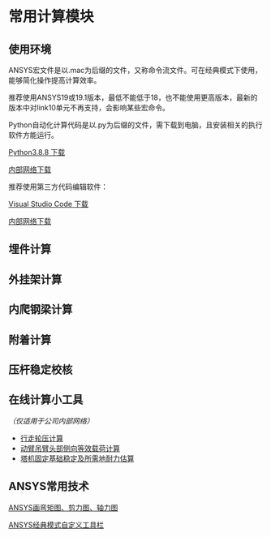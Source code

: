 # 常用计算模块
## 使用环境

ANSYS宏文件是以.mac为后缀的文件，又称命令流文件。可在经典模式下使用，能够简化操作提高计算效率。

推荐使用ANSYS19或19.1版本，最低不能低于18，也不能使用更高版本，最新的版本中对link10单元不再支持，会影响某些宏命令。

Python自动化计算代码是以.py为后缀的文件，需下载到电脑，且安装相关的执行软件方能运行。

[Python3.8.8 下载](https://www.python.org/ftp/python/3.8.8/python-3.8.8-amd64.exe)

[内部网络下载](https://xuming.science/python.php)

推荐使用第三方代码编辑软件：

[Visual Studio Code 下载](https://code.visualstudio.com/sha/download?build=stable&os=win32-x64-user)

[内部网络下载](‪https://xuming.science/vscode.php)


## 埋件计算


## 外挂架计算



## 内爬钢梁计算

## 附着计算

## 压杆稳定校核

## 在线计算小工具

*（仅适用于公司内部网络）*

* [行走轮压计算](http://192.168.16.198/lunya.php)
* [动臂吊臂头部侧向等效载荷计算](http://192.168.16.198/pianbai.php)
* [塔机固定基础稳定及所需地耐力估算](http://192.168.16.198/jichu.php)

## ANSYS常用技术

[ANSYS画弯矩图、剪力图、轴力图](ANSYS画弯矩图、剪力图、轴力图.md)

[ANSYS经典模式自定义工具栏](ANSYS经典模式自定义工具栏.md)


